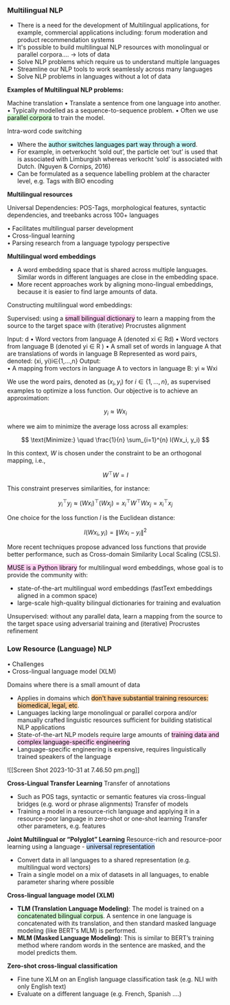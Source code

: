 ### Multilingual NLP
- There is a need for the development of Multilingual applications, for example, commercial applications including: forum moderation and product recommendation systems  
- It's possible to build multilingual NLP resources with monolingual or parallel corpora.... → lots of data
- Solve NLP problems which require us to understand multiple languages
- Streamline our NLP tools to work seamlessly across many languages
- Solve NLP problems in languages without a lot of data

**Examples of Multilingual NLP problems:**

Machine translation
• Translate a sentence from one language into another.  
• Typically modelled as a sequence-to-sequence problem. 
• Often we use <mark style="background: #BBFABBA6;">parallel corpora</mark> to train the model.

Intra-word code switching
- Where the <mark style="background: #ABF7F7A6;">author switches languages part way through a word</mark>.
- For example, in oetverkocht ‘sold out’, the particle oet ‘out’ is used that is associated with Limburgish whereas verkocht ‘sold’ is associated with Dutch. (Nguyen & Cornips, 2016)
- Can be formulated as a sequence labelling problem at the character level, e.g. Tags with BIO encoding

**Multilingual resources**

Universal Dependencies: POS-Tags, morphological features, syntactic dependencies, and treebanks across 100+ languages

• Facilitates multilingual parser development  
• Cross-lingual learning  
• Parsing research from a language typology perspective


**Multilingual word embeddings**
- A word embedding space that is shared across multiple languages. Similar words in different languages are close in the embedding space.
- More recent approaches work by aligning mono-lingual embeddings, because it is easier to find large amounts of data.

Constructing multilingual word embeddings:

Supervised: using a <mark style="background: #FFB8EBA6;">small bilingual dictionary</mark> to learn a mapping from the source to the target space with (iterative) Procrustes alignment

Input: d
• Word vectors from language A (denoted xi ∈ Rd)
• Word vectors from language B (denoted yi ∈ R )
• A small set of words in language A that are translations of words in language B Represented as word pairs, denoted: (xi, yi)i∈{1,...,n}
Output:  
• A mapping from vectors in language A to vectors in language B: yi ≈ Wxi

We use the word pairs, denoted as $(x_i, y_i)$ for $i \in \{1, \ldots, n\}$, as supervised examples to optimize a loss function. Our objective is to achieve an approximation:

$$ y_i \approx Wx_i $$

where we aim to minimize the average loss across all examples:

$$ \text{Minimize:} \quad \frac{1}{n} \sum_{i=1}^{n} l(Wx_i, y_i) $$

In this context, $W$ is chosen under the constraint to be an orthogonal mapping, i.e.,

$$ W^\top W = I $$

This constraint preserves similarities, for instance:

$$ y_i^\top y_j \approx (Wx_i)^\top (Wx_j) = x_i^\top W^\top Wx_j = x_i^\top x_j $$

One choice for the loss function $l$ is the Euclidean distance:

$$ l(Wx_i, y_i) = \| Wx_i - y_i \|^2 $$

More recent techniques propose advanced loss functions that provide better performance, such as Cross-domain Similarity Local Scaling (CSLS).

<mark style="background: #FFB8EBA6;">MUSE is a Python library</mark> for multilingual word embeddings, whose goal is to provide the community with:
- state-of-the-art multilingual word embeddings (fastText embeddings aligned in a common space)
- large-scale high-quality bilingual dictionaries for training and evaluation

Unsupervised: without any parallel data, learn a mapping from the source to the target space using adversarial training and (iterative) Procrustes refinement


### Low Resource (Language) NLP  
• Challenges  
• Cross-lingual language model (XLM)

Domains where there is a small amount of data
- Applies in domains which <mark style="background: #FFB86CA6;">don't have substantial training resources: biomedical, legal, etc</mark>.
- Languages lacking large monolingual or parallel corpora and/or manually crafted linguistic resources sufficient for building statistical NLP applications
- State-of-the-art NLP models require large amounts of <mark style="background: #FFB8EBA6;">training data and complex language-specific engineering</mark>
- Language-specific engineering is expensive, requires linguistically trained speakers of the language

![[Screen Shot 2023-10-31 at 7.46.50 pm.png]]

**Cross-Lingual Transfer Learning**
Transfer of annotations
- Such as POS tags, syntactic or semantic features via cross-lingual bridges (e.g. word or phrase alignments)
Transfer of models
- Training a model in a resource-rich language and applying it in a resource-poor language in zero-shot or one-shot learning
Transfer other parameters, e.g. features

**Joint Multilingual or “Polyglot” Learning**
Resource-rich and resource-poor learning using a language - <mark style="background: #ADCCFFA6;">universal representation</mark>
- Convert data in all languages to a shared representation (e.g. multilingual word vectors)
- Train a single model on a mix of datasets in all languages, to enable parameter sharing where possible

**Cross-lingual language model (XLM)**
- **TLM (Translation Language Modeling)**: The model is trained on a <mark style="background: #BBFABBA6;">concatenated bilingual corpus</mark>. A sentence in one language is concatenated with its translation, and then standard masked language modeling (like BERT's MLM) is performed.
- **MLM (Masked Language Modeling)**: This is similar to BERT’s training method where random words in the sentence are masked, and the model predicts them.

**Zero-shot cross-lingual classification**
- Fine tune XLM on an English language classification task (e.g. NLI with only English text)
- Evaluate on a different language (e.g. French, Spanish ....)


